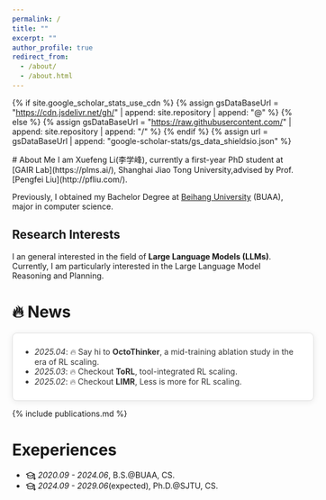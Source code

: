 ```yaml
---
permalink: /
title: ""
excerpt: ""
author_profile: true
redirect_from:
  - /about/
  - /about.html
---
```


{% if site.google_scholar_stats_use_cdn %}
{% assign gsDataBaseUrl = "https://cdn.jsdelivr.net/gh/" | append: site.repository | append: "@" %}
{% else %}
{% assign gsDataBaseUrl = "https://raw.githubusercontent.com/" | append: site.repository | append: "/" %}
{% endif %}
{% assign url = gsDataBaseUrl | append: "google-scholar-stats/gs_data_shieldsio.json" %}

<span class='anchor' id='about-me'></span>

<link href='https://fonts.googleapis.com/css?family=Titillium+Web:400,600,400italic,600italic,300,300italic'
    rel='stylesheet' type='text/css'>
<style>

</style>
# About Me
I am Xuefeng Li(李学峰), currently a first-year PhD student at [GAIR Lab](https://plms.ai/), Shanghai Jiao Tong University,advised by Prof. [Pengfei Liu](http://pfliu.com/).

Previously, I obtained my Bachelor Degree at [Beihang University](https://www.buaa.edu.cn/) (BUAA), major in computer science.

## Research Interests
I an general interested in the field of **Large Language Models (LLMs)**. Currently, I am particularly interested in the Large Language Model Reasoning and Planning.

# 🔥 News

<style>  
    .scrollable-area {  
        max-height: 190px;  
        overflow-y: auto;  
        box-shadow: 0 2px 12px rgba(0, 0, 0, 0.08);  /* 更柔和的阴影 */
        padding: 10px 15px;  /* 增加内边距让内容不贴边 */
        color: #333;
        border: 1px solid #e0e0e0;  /* 浅灰色边框 */
        border-radius: 8px;  /* 圆角边框 */
        background-color: #ffffff;  /* 确保背景是白色 */
    }
    /* 设置滚动条的宽度和轨道背景 */
    .scrollable-area::-webkit-scrollbar {
        width: 8px;
    }
    /* 设置滚动条轨道 */
    .scrollable-area::-webkit-scrollbar-track {
        background: #f1f1f1;
        border-radius: 4px;
    }
    /* 设置滚动条滑块 */
    .scrollable-area::-webkit-scrollbar-thumb {
        background: #888;
        border-radius: 4px;
    }

    /* 鼠标悬停在滑块上时的样式 */
    .scrollable-area::-webkit-scrollbar-thumb:hover {
        background: #555;
    }
    .pdf {
        text-decoration: none;
        color: #122c8b;
    }
    .code {
        text-decoration: none;
        color: #122c8b;
    }
    .title{
        color: #374798;
    }
</style>

<div class="scrollable-area" style="width:100%;">
    <ul>
        <li><em>2025.04</em>: 🔥 Say hi to <strong>OctoThinker</strong>, a mid-training ablation study in the era of RL scaling.</li>
        <li><em>2025.03</em>: 🔥 Checkout <strong>ToRL</strong>, tool-integrated RL scaling.</li>
        <li><em>2025.02</em>: 🔥 Checkout <strong>LIMR</strong>, Less is more for RL scaling.</li>
    </ul>  
</div>

<!-- import publications markdown -->
{% include publications.md %}


<!-- # Projects
<div class='paper-box'>
    <div class='paper-box-image'>
        <div><img src='images/openagents_overview.png' alt="sym" width="100%"></div>
    </div>
    <div class='paper-box-text' markdown="1">

[**OpenAgents**](https://github.com/xlang-ai/OpenAgents) (2023) [![](https://img.shields.io/github/stars/xlang-ai/OpenAgents?style=social)](https://github.com/xlang-ai/OpenAgents)

Host your own ChatGPT Plus locally!

- **Data Agent**: code interpreter augmented with data tools
- **Plugins Agent**: 200+ plugins for daily life
- **Web Agent**: autonomous web browsing
</div>
</div> -->

# Exeperiences

- <img src="images/education.png" width=18em style="vertical-align: middle;"> _2020.09 - 2024.06_, B.S.@BUAA, CS.
- <img src="images/education.png" width=18em style="vertical-align: middle;"> _2024.09 - 2029.06_(expected), Ph.D.@SJTU, CS.
<!-- - <img src="images/intern.png" width=18em style="vertical-align: middle;"> _2021.10 - 2022.08_, Intern@MSRA. -->
<!-- - <img src="images/intern.png" width=18em style="vertical-align: middle;"> _2023.09 - 2023.09_, Intern@XLang-HKU. -->
<!-- - <img src="images/intern.png" width=18em style="vertical-align: middle;"> _2024.02 -_, Research Collaborator@Sea AI Lab, Singapore. -->
<!-- - <img src="images/intern.png" width=18em style="vertical-align: middle;"> _2024.01 - 2024.06_, Research Assistant@Shanghai AI Lab, Shanghai. -->
<!-- - <img src="images/intern.png" width=18em style="vertical-align: middle;"> _2024.06 - 2025.04_, Intern@LLM360. -->

